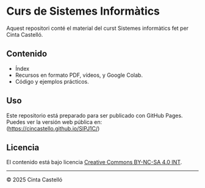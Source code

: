 # Curs de Sistemes Informàtics

Aquest repositori conté el material del curst Sistemes informàtics fet per Cinta Castelló.
## Contenido

- Índex
- Recursos en formato PDF, vídeos, y Google Colab.
- Código y ejemplos prácticos.

## Uso

Este repositorio está preparado para ser publicado con GitHub Pages.  
Puedes ver la versión web pública en:  
(https://cincastello.github.io/SIPJ1C/)
## Licencia

El contenido está bajo licencia [Creative Commons BY-NC-SA 4.0 INT](LICENSE.md).


---

© 2025 Cinta Castelló

